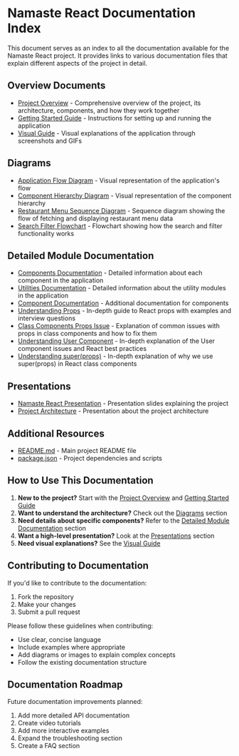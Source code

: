 # Namaste React Documentation Index

This document serves as an index to all the documentation available for the Namaste React project. It provides links to various documentation files that explain different aspects of the project in detail.

## Overview Documents

- [Project Overview](./project_overview.md) - Comprehensive overview of the project, its architecture, components, and how they work together
- [Getting Started Guide](./getting_started.md) - Instructions for setting up and running the application
- [Visual Guide](./visual_guide.md) - Visual explanations of the application through screenshots and GIFs

## Diagrams

- [Application Flow Diagram](./diagrams/application_flow.svg) - Visual representation of the application's flow
- [Component Hierarchy Diagram](./diagrams/component_hierarchy.svg) - Visual representation of the component hierarchy
- [Restaurant Menu Sequence Diagram](./diagrams/restaurant_menu_sequence.svg) - Sequence diagram showing the flow of fetching and displaying restaurant menu data
- [Search Filter Flowchart](./diagrams/search_filter_flowchart.svg) - Flowchart showing how the search and filter functionality works

## Detailed Module Documentation

- [Components Documentation](./detailed_modules/components_documentation.md) - Detailed information about each component in the application
- [Utilities Documentation](./detailed_modules/utils_documentation.md) - Detailed information about the utility modules in the application
- [Component Documentation](./detailed_modules/component_documentation.md) - Additional documentation for components
- [Understanding Props](./understanding_props.md) - In-depth guide to React props with examples and interview questions
- [Class Components Props Issue](./class_components_props_issue.md) - Explanation of common issues with props in class components and how to fix them
- [Understanding User Component](./detailed_modules/understanding_user_component.md) - In-depth explanation of the User component issues and React best practices
- [Understanding super(props)](./understanding_super_props.md) - In-depth explanation of why we use super(props) in React class components

## Presentations

- [Namaste React Presentation](./presentations/namaste_react_presentation.md) - Presentation slides explaining the project
- [Project Architecture](./presentations/project_architecture.md) - Presentation about the project architecture

## Additional Resources

- [README.md](../README.md) - Main project README file
- [package.json](../package.json) - Project dependencies and scripts

## How to Use This Documentation

1. **New to the project?** Start with the [Project Overview](./project_overview.md) and [Getting Started Guide](./getting_started.md)
2. **Want to understand the architecture?** Check out the [Diagrams](#diagrams) section
3. **Need details about specific components?** Refer to the [Detailed Module Documentation](#detailed-module-documentation) section
4. **Want a high-level presentation?** Look at the [Presentations](#presentations) section
5. **Need visual explanations?** See the [Visual Guide](./visual_guide.md)

## Contributing to Documentation

If you'd like to contribute to the documentation:

1. Fork the repository
2. Make your changes
3. Submit a pull request

Please follow these guidelines when contributing:
- Use clear, concise language
- Include examples where appropriate
- Add diagrams or images to explain complex concepts
- Follow the existing documentation structure

## Documentation Roadmap

Future documentation improvements planned:

1. Add more detailed API documentation
2. Create video tutorials
3. Add more interactive examples
4. Expand the troubleshooting section
5. Create a FAQ section
